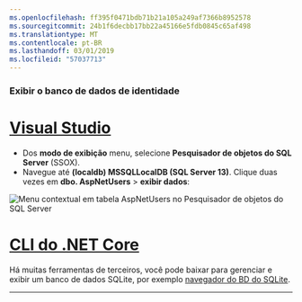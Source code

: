 ```yaml
---
ms.openlocfilehash: ff395f0471bdb71b21a105a249af7366b8952578
ms.sourcegitcommit: 24b1f6decbb17bb22a45166e5fdb0845c65af498
ms.translationtype: MT
ms.contentlocale: pt-BR
ms.lasthandoff: 03/01/2019
ms.locfileid: "57037713"
---
```

### <a name="view-the-identity-database"></a>Exibir o banco de dados de identidade

# <a name="visual-studiotabvisual-studio"></a>[Visual Studio](#tab/visual-studio) 

* Dos **modo de exibição** menu, selecione **Pesquisador de objetos do SQL Server** (SSOX).
* Navegue até **(localdb) MSSQLLocalDB (SQL Server 13)**. Clique duas vezes em **dbo. AspNetUsers** > **exibir dados**:

![Menu contextual em tabela AspNetUsers no Pesquisador de objetos do SQL Server](~/security/authentication/accconfirm/_static/ssox.png)

# <a name="net-core-clitabnetcore-cli"></a>[CLI do .NET Core](#tab/netcore-cli)

Há muitas ferramentas de terceiros, você pode baixar para gerenciar e exibir um banco de dados SQLite, por exemplo [navegador do BD do SQLite](http://sqlitebrowser.org/).

------